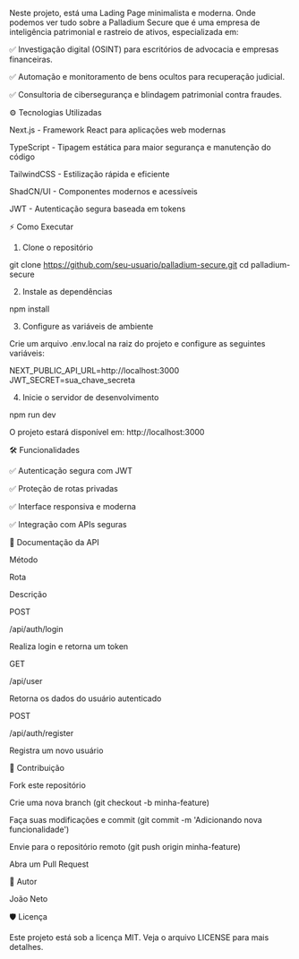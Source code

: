 Neste projeto, está uma Lading Page minimalista e moderna. Onde podemos ver tudo sobre a Palladium Secure que é uma empresa de inteligência patrimonial e rastreio de ativos, especializada em:

✅ Investigação digital (OSINT) para escritórios de advocacia e empresas financeiras.

✅ Automação e monitoramento de bens ocultos para recuperação judicial.

✅ Consultoria de cibersegurança e blindagem patrimonial contra fraudes.

⚙️ Tecnologias Utilizadas

Next.js - Framework React para aplicações web modernas

TypeScript - Tipagem estática para maior segurança e manutenção do código

TailwindCSS - Estilização rápida e eficiente

ShadCN/UI - Componentes modernos e acessíveis

JWT - Autenticação segura baseada em tokens

⚡ Como Executar

1. Clone o repositório

git clone https://github.com/seu-usuario/palladium-secure.git
cd palladium-secure

2. Instale as dependências

npm install

3. Configure as variáveis de ambiente

Crie um arquivo .env.local na raiz do projeto e configure as seguintes variáveis:

NEXT_PUBLIC_API_URL=http://localhost:3000
JWT_SECRET=sua_chave_secreta

4. Inicie o servidor de desenvolvimento

npm run dev

O projeto estará disponível em: http://localhost:3000

🛠️ Funcionalidades

✅ Autenticação segura com JWT

✅ Proteção de rotas privadas

✅ Interface responsiva e moderna

✅ Integração com APIs seguras

📖 Documentação da API

Método

Rota

Descrição

POST

/api/auth/login

Realiza login e retorna um token

GET

/api/user

Retorna os dados do usuário autenticado

POST

/api/auth/register

Registra um novo usuário

🔧 Contribuição

Fork este repositório

Crie uma nova branch (git checkout -b minha-feature)

Faça suas modificações e commit (git commit -m 'Adicionando nova funcionalidade')

Envie para o repositório remoto (git push origin minha-feature)

Abra um Pull Request

🎨 Autor

João Neto 

🛡️ Licença

Este projeto está sob a licença MIT. Veja o arquivo LICENSE para mais detalhes.
